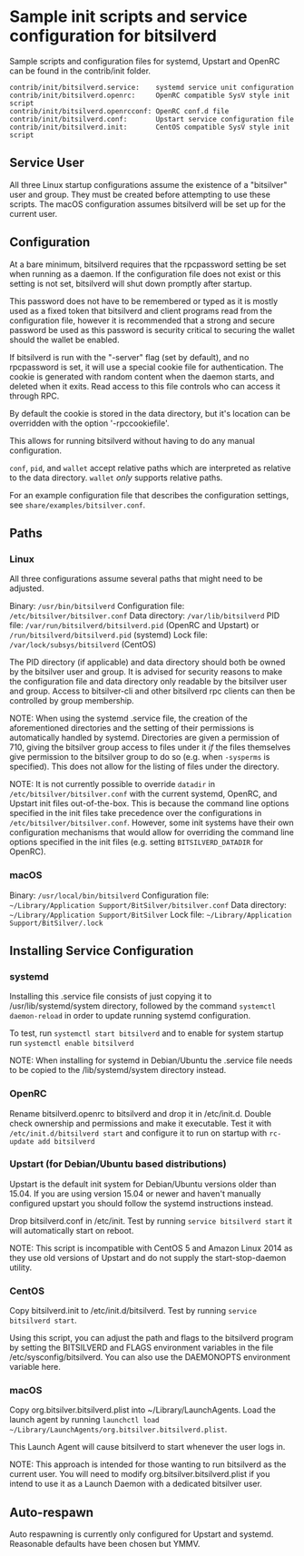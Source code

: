 Sample init scripts and service configuration for bitsilverd
==========================================================

Sample scripts and configuration files for systemd, Upstart and OpenRC
can be found in the contrib/init folder.

    contrib/init/bitsilverd.service:    systemd service unit configuration
    contrib/init/bitsilverd.openrc:     OpenRC compatible SysV style init script
    contrib/init/bitsilverd.openrcconf: OpenRC conf.d file
    contrib/init/bitsilverd.conf:       Upstart service configuration file
    contrib/init/bitsilverd.init:       CentOS compatible SysV style init script

Service User
---------------------------------

All three Linux startup configurations assume the existence of a "bitsilver" user
and group.  They must be created before attempting to use these scripts.
The macOS configuration assumes bitsilverd will be set up for the current user.

Configuration
---------------------------------

At a bare minimum, bitsilverd requires that the rpcpassword setting be set
when running as a daemon.  If the configuration file does not exist or this
setting is not set, bitsilverd will shut down promptly after startup.

This password does not have to be remembered or typed as it is mostly used
as a fixed token that bitsilverd and client programs read from the configuration
file, however it is recommended that a strong and secure password be used
as this password is security critical to securing the wallet should the
wallet be enabled.

If bitsilverd is run with the "-server" flag (set by default), and no rpcpassword is set,
it will use a special cookie file for authentication. The cookie is generated with random
content when the daemon starts, and deleted when it exits. Read access to this file
controls who can access it through RPC.

By default the cookie is stored in the data directory, but it's location can be overridden
with the option '-rpccookiefile'.

This allows for running bitsilverd without having to do any manual configuration.

`conf`, `pid`, and `wallet` accept relative paths which are interpreted as
relative to the data directory. `wallet` *only* supports relative paths.

For an example configuration file that describes the configuration settings,
see `share/examples/bitsilver.conf`.

Paths
---------------------------------

### Linux

All three configurations assume several paths that might need to be adjusted.

Binary:              `/usr/bin/bitsilverd`
Configuration file:  `/etc/bitsilver/bitsilver.conf`
Data directory:      `/var/lib/bitsilverd`
PID file:            `/var/run/bitsilverd/bitsilverd.pid` (OpenRC and Upstart) or `/run/bitsilverd/bitsilverd.pid` (systemd)
Lock file:           `/var/lock/subsys/bitsilverd` (CentOS)

The PID directory (if applicable) and data directory should both be owned by the
bitsilver user and group. It is advised for security reasons to make the
configuration file and data directory only readable by the bitsilver user and
group. Access to bitsilver-cli and other bitsilverd rpc clients can then be
controlled by group membership.

NOTE: When using the systemd .service file, the creation of the aforementioned
directories and the setting of their permissions is automatically handled by
systemd. Directories are given a permission of 710, giving the bitsilver group
access to files under it _if_ the files themselves give permission to the
bitsilver group to do so (e.g. when `-sysperms` is specified). This does not allow
for the listing of files under the directory.

NOTE: It is not currently possible to override `datadir` in
`/etc/bitsilver/bitsilver.conf` with the current systemd, OpenRC, and Upstart init
files out-of-the-box. This is because the command line options specified in the
init files take precedence over the configurations in
`/etc/bitsilver/bitsilver.conf`. However, some init systems have their own
configuration mechanisms that would allow for overriding the command line
options specified in the init files (e.g. setting `BITSILVERD_DATADIR` for
OpenRC).

### macOS

Binary:              `/usr/local/bin/bitsilverd`
Configuration file:  `~/Library/Application Support/BitSilver/bitsilver.conf`
Data directory:      `~/Library/Application Support/BitSilver`
Lock file:           `~/Library/Application Support/BitSilver/.lock`

Installing Service Configuration
-----------------------------------

### systemd

Installing this .service file consists of just copying it to
/usr/lib/systemd/system directory, followed by the command
`systemctl daemon-reload` in order to update running systemd configuration.

To test, run `systemctl start bitsilverd` and to enable for system startup run
`systemctl enable bitsilverd`

NOTE: When installing for systemd in Debian/Ubuntu the .service file needs to be copied to the /lib/systemd/system directory instead.

### OpenRC

Rename bitsilverd.openrc to bitsilverd and drop it in /etc/init.d.  Double
check ownership and permissions and make it executable.  Test it with
`/etc/init.d/bitsilverd start` and configure it to run on startup with
`rc-update add bitsilverd`

### Upstart (for Debian/Ubuntu based distributions)

Upstart is the default init system for Debian/Ubuntu versions older than 15.04. If you are using version 15.04 or newer and haven't manually configured upstart you should follow the systemd instructions instead.

Drop bitsilverd.conf in /etc/init.  Test by running `service bitsilverd start`
it will automatically start on reboot.

NOTE: This script is incompatible with CentOS 5 and Amazon Linux 2014 as they
use old versions of Upstart and do not supply the start-stop-daemon utility.

### CentOS

Copy bitsilverd.init to /etc/init.d/bitsilverd. Test by running `service bitsilverd start`.

Using this script, you can adjust the path and flags to the bitsilverd program by
setting the BITSILVERD and FLAGS environment variables in the file
/etc/sysconfig/bitsilverd. You can also use the DAEMONOPTS environment variable here.

### macOS

Copy org.bitsilver.bitsilverd.plist into ~/Library/LaunchAgents. Load the launch agent by
running `launchctl load ~/Library/LaunchAgents/org.bitsilver.bitsilverd.plist`.

This Launch Agent will cause bitsilverd to start whenever the user logs in.

NOTE: This approach is intended for those wanting to run bitsilverd as the current user.
You will need to modify org.bitsilver.bitsilverd.plist if you intend to use it as a
Launch Daemon with a dedicated bitsilver user.

Auto-respawn
-----------------------------------

Auto respawning is currently only configured for Upstart and systemd.
Reasonable defaults have been chosen but YMMV.
